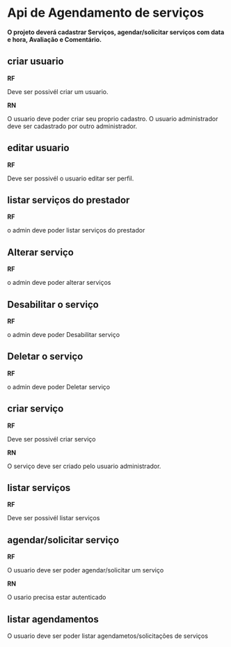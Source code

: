 # Api de Agendamento de serviços

**O projeto deverá cadastrar Serviços, agendar/solicitar serviços com data e hora, Avaliação e Comentário.**



## criar usuario 

**RF**

Deve ser possivél criar um usuario.


**RN**

O usuario deve poder criar seu proprio cadastro.
O usuario administrador deve ser cadastrado por outro administrador.


## editar usuario

**RF**

Deve ser possivél o usuario editar ser perfil.


## listar serviços do prestador


**RF** 

o admin deve poder listar serviços do prestador


## Alterar serviço

**RF** 

o admin deve poder alterar serviços


## Desabilitar o serviço

**RF**

o admin deve poder Desabilitar serviço


## Deletar o serviço

**RF**

o admin deve poder Deletar serviço



## criar serviço

**RF**

Deve ser possivél criar serviço


**RN**

O serviço deve ser criado pelo usuario administrador.


## listar serviços

**RF**

Deve ser possivél listar serviços


## agendar/solicitar serviço

**RF**

O usuario deve ser poder agendar/solicitar um serviço


**RN**

O usario precisa estar autenticado

## listar agendamentos

O usuario deve ser poder listar agendametos/solicitações de serviços




